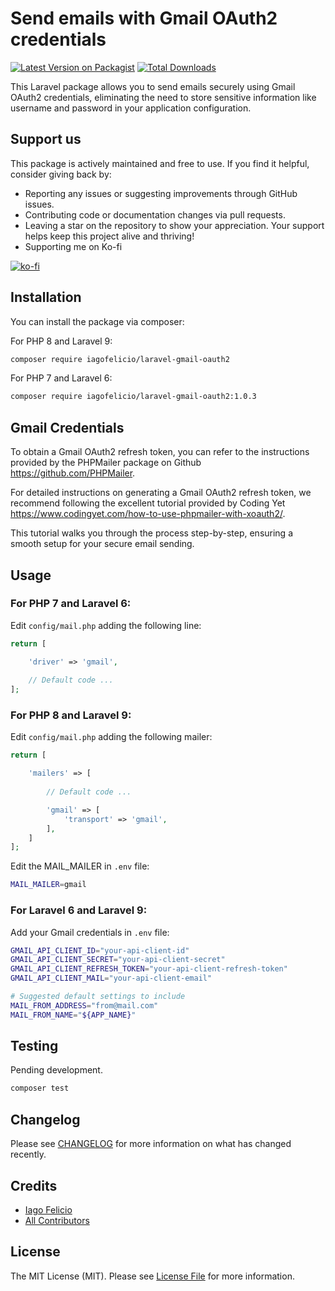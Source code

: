 # Send emails with Gmail OAuth2 credentials 

[![Latest Version on Packagist](https://img.shields.io/packagist/v/iagofelicio/laravel-gmail-oauth2.svg?style=flat-square)](https://packagist.org/packages/iagofelicio/laravel-gmail-oauth2)
[![Total Downloads](https://img.shields.io/packagist/dt/iagofelicio/laravel-gmail-oauth2.svg?style=flat-square)](https://packagist.org/packages/iagofelicio/laravel-gmail-oauth2)

This Laravel package allows you to send emails securely using Gmail OAuth2 credentials, eliminating the need to store sensitive information like username and password in your application configuration.

## Support us

This package is actively maintained and free to use. If you find it helpful, consider giving back by:

* Reporting any issues or suggesting improvements through GitHub issues.
* Contributing code or documentation changes via pull requests.
* Leaving a star on the repository to show your appreciation.
Your support helps keep this project alive and thriving!
* Supporting me on Ko-fi

[![ko-fi](https://ko-fi.com/img/githubbutton_sm.svg)](https://ko-fi.com/E1E3C4XVI)

## Installation

You can install the package via composer:

For PHP 8 and Laravel 9:

```bash
composer require iagofelicio/laravel-gmail-oauth2
```

For PHP 7 and Laravel 6:

```bash
composer require iagofelicio/laravel-gmail-oauth2:1.0.3
```

## Gmail Credentials

To obtain a Gmail OAuth2 refresh token, you can refer to the instructions provided by the PHPMailer package on Github https://github.com/PHPMailer.

For detailed instructions on generating a Gmail OAuth2 refresh token, we recommend following the excellent tutorial provided by Coding Yet https://www.codingyet.com/how-to-use-phpmailer-with-xoauth2/. 

This tutorial walks you through the process step-by-step, ensuring a smooth setup for your secure email sending.


## Usage

### For PHP 7 and Laravel 6:

Edit `config/mail.php` adding the following line:

```php
return [

    'driver' => 'gmail',
    
    // Default code ...
];
```

### For PHP 8 and Laravel 9:

Edit `config/mail.php` adding the following mailer:

```php
return [

    'mailers' => [
        
        // Default code ...

        'gmail' => [
            'transport' => 'gmail',
        ],
    ]    
];
```

Edit the MAIL_MAILER in `.env` file:

```bash
MAIL_MAILER=gmail
```


### For Laravel 6 and Laravel 9:

Add your Gmail credentials in `.env` file:

```bash
GMAIL_API_CLIENT_ID="your-api-client-id"
GMAIL_API_CLIENT_SECRET="your-api-client-secret"
GMAIL_API_CLIENT_REFRESH_TOKEN="your-api-client-refresh-token"
GMAIL_API_CLIENT_MAIL="your-api-client-email"

# Suggested default settings to include
MAIL_FROM_ADDRESS="from@mail.com"
MAIL_FROM_NAME="${APP_NAME}"
```

## Testing

Pending development.

```bash
composer test
```

## Changelog

Please see [CHANGELOG](CHANGELOG.md) for more information on what has changed recently.

## Credits

- [Iago Felicio](https://github.com/iagofelicio)
- [All Contributors](../../contributors)

## License

The MIT License (MIT). Please see [License File](LICENSE) for more information.